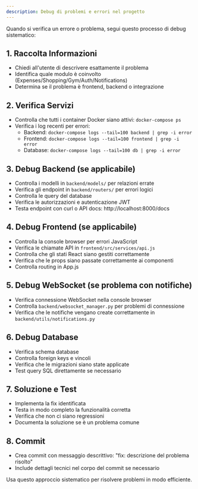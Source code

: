 ```yaml
---
description: Debug di problemi e errori nel progetto
---
```


Quando si verifica un errore o problema, segui questo processo di debug sistematico:

## 1. Raccolta Informazioni
- Chiedi all'utente di descrivere esattamente il problema
- Identifica quale modulo è coinvolto (Expenses/Shopping/Gym/Auth/Notifications)
- Determina se il problema è frontend, backend o integrazione

## 2. Verifica Servizi
- Controlla che tutti i container Docker siano attivi: `docker-compose ps`
- Verifica i log recenti per errori:
  - Backend: `docker-compose logs --tail=100 backend | grep -i error`
  - Frontend: `docker-compose logs --tail=100 frontend | grep -i error`
  - Database: `docker-compose logs --tail=100 db | grep -i error`

## 3. Debug Backend (se applicabile)
- Controlla i modelli in `backend/models/` per relazioni errate
- Verifica gli endpoint in `backend/routers/` per errori logici
- Controlla le query del database
- Verifica le autorizzazioni e autenticazione JWT
- Testa endpoint con curl o API docs: http://localhost:8000/docs

## 4. Debug Frontend (se applicabile)
- Controlla la console browser per errori JavaScript
- Verifica le chiamate API in `frontend/src/services/api.js`
- Controlla che gli stati React siano gestiti correttamente
- Verifica che le props siano passate correttamente ai componenti
- Controlla routing in App.js

## 5. Debug WebSocket (se problema con notifiche)
- Verifica connessione WebSocket nella console browser
- Controlla `backend/websocket_manager.py` per problemi di connessione
- Verifica che le notifiche vengano create correttamente in `backend/utils/notifications.py`

## 6. Debug Database
- Verifica schema database
- Controlla foreign keys e vincoli
- Verifica che le migrazioni siano state applicate
- Test query SQL direttamente se necessario

## 7. Soluzione e Test
- Implementa la fix identificata
- Testa in modo completo la funzionalità corretta
- Verifica che non ci siano regressioni
- Documenta la soluzione se è un problema comune

## 8. Commit
- Crea commit con messaggio descrittivo: "fix: descrizione del problema risolto"
- Include dettagli tecnici nel corpo del commit se necessario

Usa questo approccio sistematico per risolvere problemi in modo efficiente.
